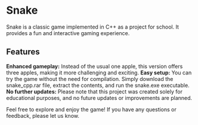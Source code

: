 # Snake

Snake is a classic game implemented in C++ as a project for school. It provides a fun and interactive gaming experience.

## Features

**Enhanced gameplay:** Instead of the usual one apple, this version offers three apples, making it more challenging and exciting.
**Easy setup:** You can try the game without the need for compilation. Simply download the snake_cpp.rar file, extract the contents, and run the snake.exe executable.
**No further updates:** Please note that this project was created solely for educational purposes, and no future updates or improvements are planned.

Feel free to explore and enjoy the game! If you have any questions or feedback, please let us know.
